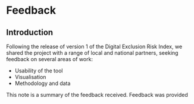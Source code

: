 # Feedback

## Introduction
Following the release of version 1 of the Digital Exclusion Risk Index, we shared the project with a range of local and national partners, seeking feedback on several areas of work:
 - Usability of the tool
 - Visualisation
 - Methodology and data

This note is a summary of the feedback received. Feedback was provided 
